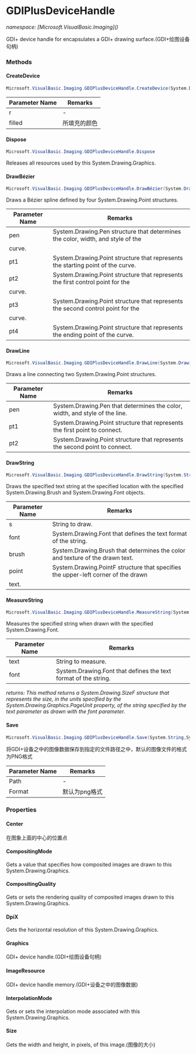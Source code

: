 ﻿# GDIPlusDeviceHandle
_namespace: [Microsoft.VisualBasic.Imaging](<a href="#" onClick="load('/docs/Microsoft.VisualBasic.Imaging/index.md')"></a>)_

GDI+ device handle for encapsulates a GDI+ drawing surface.(GDI+绘图设备句柄)



### Methods

#### CreateDevice
```csharp
Microsoft.VisualBasic.Imaging.GDIPlusDeviceHandle.CreateDevice(System.Drawing.Size,System.Drawing.Color)
```


|Parameter Name|Remarks|
|--------------|-------|
|r|-|
|filled|所填充的颜色|


#### Dispose
```csharp
Microsoft.VisualBasic.Imaging.GDIPlusDeviceHandle.Dispose
```
Releases all resources used by this System.Drawing.Graphics.

#### DrawBézier
```csharp
Microsoft.VisualBasic.Imaging.GDIPlusDeviceHandle.DrawBézier(System.Drawing.Pen,System.Drawing.Point,System.Drawing.Point,System.Drawing.Point,System.Drawing.Point)
```
Draws a Bézier spline defined by four System.Drawing.Point structures.

|Parameter Name|Remarks|
|--------------|-------|
|pen|System.Drawing.Pen structure that determines the color, width, and style of the
 curve.|
|pt1|System.Drawing.Point structure that represents the starting point of the curve.|
|pt2|System.Drawing.Point structure that represents the first control point for the
 curve.|
|pt3|System.Drawing.Point structure that represents the second control point for the
 curve.|
|pt4|System.Drawing.Point structure that represents the ending point of the curve.|


#### DrawLine
```csharp
Microsoft.VisualBasic.Imaging.GDIPlusDeviceHandle.DrawLine(System.Drawing.Pen,System.Drawing.Point,System.Drawing.Point)
```
Draws a line connecting two System.Drawing.Point structures.

|Parameter Name|Remarks|
|--------------|-------|
|pen|System.Drawing.Pen that determines the color, width, and style of the line.|
|pt1|System.Drawing.Point structure that represents the first point to connect.|
|pt2|System.Drawing.Point structure that represents the second point to connect.|


#### DrawString
```csharp
Microsoft.VisualBasic.Imaging.GDIPlusDeviceHandle.DrawString(System.String,System.Drawing.Font,System.Drawing.Brush,System.Drawing.PointF)
```
Draws the specified text string at the specified location with the specified
 System.Drawing.Brush and System.Drawing.Font objects.

|Parameter Name|Remarks|
|--------------|-------|
|s|String to draw.|
|font|System.Drawing.Font that defines the text format of the string.|
|brush|System.Drawing.Brush that determines the color and texture of the drawn text.|
|point|System.Drawing.PointF structure that specifies the upper-left corner of the drawn
 text.|


#### MeasureString
```csharp
Microsoft.VisualBasic.Imaging.GDIPlusDeviceHandle.MeasureString(System.String,System.Drawing.Font)
```
Measures the specified string when drawn with the specified System.Drawing.Font.

|Parameter Name|Remarks|
|--------------|-------|
|text|String to measure.|
|font|System.Drawing.Font that defines the text format of the string.|


_returns: This method returns a System.Drawing.SizeF structure that represents the size,
 in the units specified by the System.Drawing.Graphics.PageUnit property, of the
 string specified by the text parameter as drawn with the font parameter._

#### Save
```csharp
Microsoft.VisualBasic.Imaging.GDIPlusDeviceHandle.Save(System.String,System.Drawing.Imaging.ImageFormat)
```
将GDI+设备之中的图像数据保存到指定的文件路径之中，默认的图像文件的格式为PNG格式

|Parameter Name|Remarks|
|--------------|-------|
|Path|-|
|Format|默认为png格式|



### Properties

#### Center
在图象上面的中心的位置点
#### CompositingMode
Gets a value that specifies how composited images are drawn to this System.Drawing.Graphics.
#### CompositingQuality
Gets or sets the rendering quality of composited images drawn to this System.Drawing.Graphics.
#### DpiX
Gets the horizontal resolution of this System.Drawing.Graphics.
#### Graphics
GDI+ device handle.(GDI+绘图设备句柄)
#### ImageResource
GDI+ device handle memory.(GDI+设备之中的图像数据)
#### InterpolationMode
Gets or sets the interpolation mode associated with this System.Drawing.Graphics.
#### Size
Gets the width and height, in pixels, of this image.(图像的大小)
